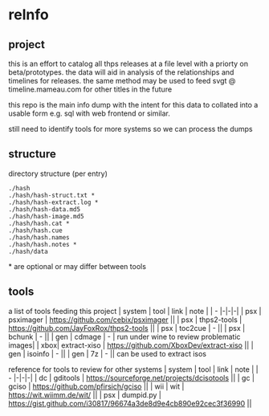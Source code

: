 # relnfo

## project
this is an effort to catalog all thps releases at a file level with a priorty on beta/prototypes. the data will aid in analysis of the relationships and timelines for releases. the same method may be used to feed svgt @ timeline.mameau.com for other titles in the future

this repo is the main info dump with the intent for this data to collated into a usable form e.g. sql with web frontend or similar.

still need to identify tools for more systems so we can process the dumps

## structure
directory structure (per entry)

```
./hash
./hash/hash-struct.txt *
./hash/hash-extract.log *
./hash/hash-data.md5
./hash/hash-image.md5
./hash/hash.cat *
./hash/hash.cue
./hash/hash.names
./hash/hash.notes *
./hash/data
```
\* are optional or may differ between tools


## tools
a list of tools feeding this project
| system | tool | link | note |
| - |-|-|-|
| psx | psximager    | https://github.com/cebix/psximager         ||
| psx | thps2-tools  | https://github.com/JayFoxRox/thps2-tools   ||
| psx | toc2cue      | -                                          ||
| psx | bchunk       | -                                          ||
| gen | cdmage       | -                                          | run under wine to review problematic images|
| xbox| extract-xiso | https://github.com/XboxDev/extract-xiso ||
| gen | isoinfo      | -                                          ||
| gen | 7z           | -                                          || can be used to extract isos


reference for tools to review for other systems
| system | tool | link | note |
| - |-|-|-|
| dc  | gditools     | https://sourceforge.net/projects/dcisotools ||
| gc  | gciso        | https://github.com/pfirsich/gciso ||
| wii | wit          | https://wit.wiimm.de/wit/ ||
| psx | dumpid.py    | https://gist.github.com/i30817/96674a3de8d9e4cb890e92cec3f36990 ||
